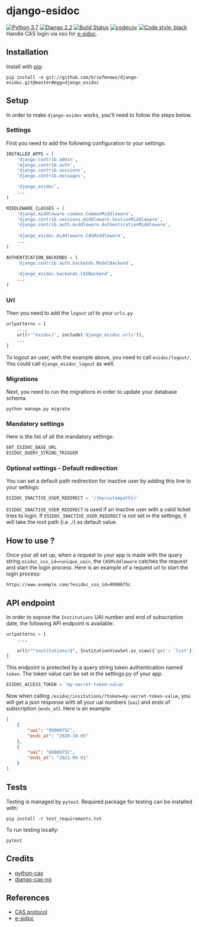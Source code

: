# django-esidoc
[![Python 3.7](https://img.shields.io/badge/python-3.7-blue.svg)](https://www.python.org/downloads/release/python-270/) 
[![Django 2.2](https://img.shields.io/badge/django-2.2-blue.svg)](https://docs.djangoproject.com/en/2.2/)
[![Build Status](https://travis-ci.org/briefmnews/django-esidoc.svg?branch=master)](https://travis-ci.org/briefmnews/django-esidoc)
[![codecov](https://codecov.io/gh/briefmnews/django-esidoc/branch/master/graph/badge.svg)](https://codecov.io/gh/briefmnews/django-esidoc)
[![Code style: black](https://img.shields.io/badge/code%20style-black-000000.svg)](https://github.com/python/black)  
Handle CAS login via sso for [e-sidoc](https://www.reseau-canope.fr/notice/e-sidoc.html). 

## Installation
Install with [pip](https://pip.pypa.io/en/stable/):
```shell
pip install -e git://github.com/briefmnews/django-esidoc.git@master#egg=django_esidoc
```

## Setup
In order to make `django-esidoc` works, you'll need to follow the steps below.

### Settings
First you need to add the following configuration to your settings:
```python
INSTALLED_APPS = (
    'django.contrib.admin',
    'django.contrib.auth',
    'django.contrib.sessions',
    'django.contrib.messages',

    'django_esidoc',
    ...
)

MIDDLEWARE_CLASSES = (
    'django.middleware.common.CommonMiddleware',
    'django.contrib.sessions.middleware.SessionMiddleware',
    'django.contrib.auth.middleware.AuthenticationMiddleware',
    
    'django_esidoc.middleware.CASMiddleware',
    ...
)

AUTHENTICATION_BACKENDS = (
    'django.contrib.auth.backends.ModelBackend',
    
    'django_esidoc.backends.CASBackend',
    ...
)
```

### Url
Then you need to add the `logout` url to your `urls.py`
```python
urlpatterns = [
    ...,
    url(r'^esidoc/', include('django_esidoc.urls')),
    ...
]
```
To logout an user, with the example above, you need to call `esidoc/logout/`. 
You could call `django_esidoc_logout` as well.

### Migrations
Next, you need to run the migrations in order to update your database schema.
```shell
python manage.py migrate
```

### Mandatory settings
Here is the list of all the mandatory settings:
```python
ENT_ESIDOC_BASE_URL
ESIDOC_QUERY_STRING_TRIGGER
```

### Optional settings - Default redirection
You can set a default path redirection for inactive user by adding this line to 
your settings:
```python
ESIDOC_INACTIVE_USER_REDIRECT = '/{mycustompath}/'
```
`ESIDOC_INACTIVE_USER_REDIRECT` is used if an inactive user with a valid ticket
tries to login.
If `ESIDOC_INACTIVE_USER_REDIRECT` is not set in the settings, it will take
the root path (i.e. `/`) as default value.


## How to use ?
Once your all set up, when a request to your app is made with the query string 
`esidoc_sso_id=<unique_uai>`, the `CASMiddleware` catches the request and start the login process. 
Here is an example of a request url to start the login process:
```http request
https://www.exemple.com/?esidoc_sso_id=9990075c
```

## API endpoint
In order to expose the `Institutions` UAI number and end of subscription date, the following
API endpoint is available:
```python
urlpatterns = [
    ...,
    
    url(r"^institutions/$", InstitutionViewSet.as_view({'get': 'list'}), name="esidoc_institutions")
]
```
This endpoint is protected by a query string token authentication named `token`. 
The token value can be set in the settings.py of your app.
```python
ESIDOC_ACCESS_TOKEN = 'my-secret-token-value'
```
Now when calling `/esidoc/insitutions/?token=my-secret-token-value`, you will get a json response
with all your uai numbers (`uai`) and ends of subscription (`ends_at`). Here is an example:
```json
[
    {
        "uai": "9990075C",
        "ends_at": "2020-10-05"
    },
    {
        "uai": "8880075C",
        "ends_at": "2021-09-01"
    }
]
```

## Tests
Testing is managed by `pytest`. Required package for testing can be installed with:
```shell
pip install -r test_requirements.txt
```
To run testing locally:
```shell
pytest
```

## Credits
- [python-cas](https://github.com/python-cas/python-cas)
- [django-cas-ng](https://github.com/mingchen/django-cas-ng)

## References
- [CAS protocol](https://www.apereo.org/projects/cas)
- [e-sidoc](https://www.reseau-canope.fr/notice/e-sidoc.html)
